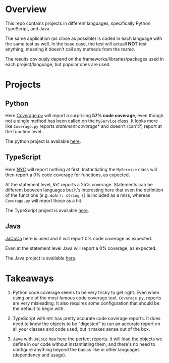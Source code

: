 # Overview

This repo contains projects in different languages, specifically Python, TypeScript, and Java.

The same application (as close as possible) is coded in each language with the same test as well.
In the base case, the test will actuall **NOT** test anything, meaning it doesn't call any methods from the *testee*.

The results obviously depend on the frameworks/libraries/packages used in each project/language, but popular ones are used.

# Projects

## Python

Here [Coverage.py](https://coverage.readthedocs.io/en/6.4.2/) will report a surprising **57% code coverage**, even though not a single method has been called on the `MyService` class.
It looks more like `Coverage.py` reports *statement coverage** and doesn't (can't?) report at the function level.

The python project is available [here](./python/myapp).

## TypeScript

Here [NYC](https://github.com/istanbuljs/nyc) will report nothing at first. Instantiating the `MyService` class will then report a 0% code coverage for functions, as expected.

At the statement level, `NYC` reports a 25% coverage. Statements can be different between languages but it's interesting here that even the definition of the functions (e.g. `doA(): string {`) is included as a miss, whereas `Coverage.py` will report those as a hit.

The TypeScript project is available [here](./ts/myapp).

## Java

[JaCoCo]() here is used and it will report 0% code coverage as expected.

Even at the statement level Java will report a 0% coverage, as expected.

The Java project is available [here](./java/myapp).

# Takeaways

1. Python code coverage seems to be very tricky to get right. Even when using one of the most famous code coverage tool, `Coverage.py`, reports are very misleading. It also requires some configuration that should be the default to begin with.

2. TypeScript with `NYC` has pretty accurate code coverage reports. It does need to know the objects to be "digested" to run an accurate report on all your classes and code used, but it makes sense out of the box.

3. Java with `JaCoCo` has here the perfect reports. It will load the objects we define in our code without instantiating them, and there's no need to configure anything beyond the basics like in other languages (dependency and usage).
